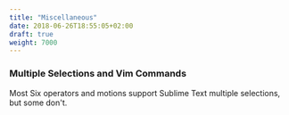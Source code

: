 ```yaml
---
title: "Miscellaneous"
date: 2018-06-26T18:55:05+02:00
draft: true
weight: 7000
---
```


### Multiple Selections and Vim Commands

Most Six operators and motions support
Sublime Text multiple selections,
but some don't.
